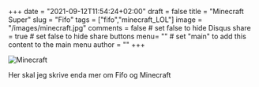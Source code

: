 +++
date = "2021-09-12T11:54:24+02:00"
draft = false
title = "Minecraft Super"
slug = "Fifo"
tags = ["fifo","minecraft_LOL"]
image = "/images/minecraft.jpg"
comments = false	# set false to hide Disqus
share = true	# set false to hide share buttons
menu= ""		# set "main" to add this content to the main menu
author = ""
+++

![Minecraft](/images/minecraft.jpg)

Her skal jeg skrive enda mer om Fifo og Minecraft
